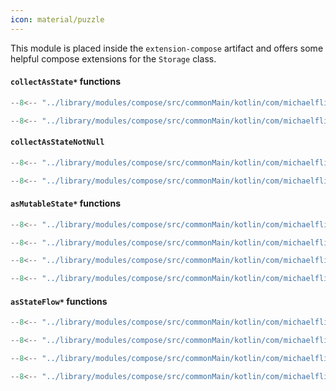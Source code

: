 ```yaml
---
icon: material/puzzle
---
```


This module is placed inside the `extension-compose` artifact and offers some helpful compose extensions for the `Storage` class.

#### `collectAsState*` functions

```kotlin
--8<-- "../library/modules/compose/src/commonMain/kotlin/com/michaelflisar/kotpreferences/compose/CollectAsStateExtensions.kt:collectAsState1"
```

```kotlin
--8<-- "../library/modules/compose/src/commonMain/kotlin/com/michaelflisar/kotpreferences/compose/CollectAsStateExtensions.kt:collectAsState2"
```

#### `collectAsStateNotNull`

```kotlin
--8<-- "../library/modules/compose/src/commonMain/kotlin/com/michaelflisar/kotpreferences/compose/CollectAsStateExtensions.kt:collectAsStateNotNull1"
```

```kotlin
--8<-- "../library/modules/compose/src/commonMain/kotlin/com/michaelflisar/kotpreferences/compose/CollectAsStateExtensions.kt:collectAsStateNotNull2"
```

#### `asMutableState*` functions

```kotlin
--8<-- "../library/modules/compose/src/commonMain/kotlin/com/michaelflisar/kotpreferences/compose/MutableStateExtensions.kt:asMutableState1"
```

```kotlin
--8<-- "../library/modules/compose/src/commonMain/kotlin/com/michaelflisar/kotpreferences/compose/MutableStateExtensions.kt:asMutableState2"
```

```kotlin
--8<-- "../library/modules/compose/src/commonMain/kotlin/com/michaelflisar/kotpreferences/compose/MutableStateExtensions.kt:asMutableStateNotNull1"
```

```kotlin
--8<-- "../library/modules/compose/src/commonMain/kotlin/com/michaelflisar/kotpreferences/compose/MutableStateExtensions.kt:asMutableStateNotNull2"
```

#### `asStateFlow*` functions

```kotlin
--8<-- "../library/modules/compose/src/commonMain/kotlin/com/michaelflisar/kotpreferences/compose/StateFlowExtensions.kt:asStateFlow1"
```

```kotlin
--8<-- "../library/modules/compose/src/commonMain/kotlin/com/michaelflisar/kotpreferences/compose/StateFlowExtensions.kt:asStateFlow1"
```

```kotlin
--8<-- "../library/modules/compose/src/commonMain/kotlin/com/michaelflisar/kotpreferences/compose/StateFlowExtensions.kt:asStateFlowNotNull1"
```

```kotlin
--8<-- "../library/modules/compose/src/commonMain/kotlin/com/michaelflisar/kotpreferences/compose/StateFlowExtensions.kt:asStateFlowNotNull2"
```